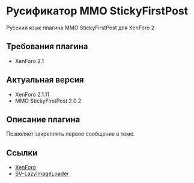# Русификатор MMO StickyFirstPost
Русский язык плагина MMO StickyFirstPost для XenForo 2

## Требования плагина
* XenForo 2.1

## Актуальная версия
  * XenForo 2.1.11
  * MMO StickyFirstPost 2.0.2

## Описание плагина
Позволяет закреплять первое сообщение в теме.

## Ссылки
* [XenForo](https://xenforo.com/)
* [SV-LazyImageLoader](https://mmo-zone.info/store/)